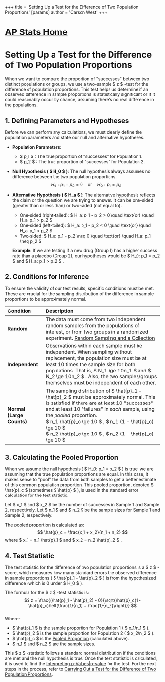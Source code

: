 +++
 title = 'Setting Up a Test for the Difference of Two Population Proportions'
[params]
	author = 'Carson West'
+++
# [AP Stats Home](./../ap-stats-home/)
# Setting Up a Test for the Difference of Two Population Proportions

When we want to compare the proportion of "successes" between two distinct populations or groups, we use a two-sample  $ z $ -test for the difference of population proportions. This test helps us determine if an observed difference in sample proportions is statistically significant or if it could reasonably occur by chance, assuming there's no real difference in the populations.

## 1. Defining Parameters and Hypotheses

Before we can perform any calculations, we must clearly define the population parameters and state our null and alternative hypotheses.

*   **Population Parameters**:
    *    $ p_1 $ : The true proportion of "successes" for Population 1.
    *    $ p_2 $ : The true proportion of "successes" for Population 2.

*   **Null Hypothesis ( $ H_0 $ )**:
    The null hypothesis always assumes no difference between the two population proportions.
     $$ H_0: p_1 - p_2 = 0 \quad \text{or} \quad H_0: p_1 = p_2 $$  
*   **Alternative Hypothesis ( $ H_a $ )**:
    The alternative hypothesis reflects the claim or the question we are trying to answer. It can be one-sided (greater than or less than) or two-sided (not equal to).
    *   One-sided (right-tailed):  $ H_a: p_1 - p_2 > 0 \quad \text{or} \quad H_a: p_1 > p_2 $ 
    *   One-sided (left-tailed):  $ H_a: p_1 - p_2 < 0 \quad \text{or} \quad H_a: p_1 < p_2 $ 
    *   Two-sided:  $ H_a: p_1 - p_2 \neq 0 \quad \text{or} \quad H_a: p_1 \neq p_2 $ 

    **Example**: If we are testing if a new drug (Group 1) has a higher success rate than a placebo (Group 2), our hypotheses would be  $ H_0: p_1 = p_2 $  and  $ H_a: p_1 > p_2 $ .

## 2. Conditions for Inference

To ensure the validity of our test results, specific conditions must be met. These are crucial for the sampling distribution of the difference in sample proportions to be approximately normal.

| Condition               | Description                                                                                                                                                                                                                                                                                                                                                            |
| :---------------------- | :--------------------------------------------------------------------------------------------------------------------------------------------------------------------------------------------------------------------------------------------------------------------------------------------------------------------------------------------------------------------- |
| **Random**              | The data must come from two independent random samples from the populations of interest, or from two groups in a randomized experiment. [Random Sampling and a Collection](./../random-sampling-and-a-collection/)                                                                                                                                                                                               |
| **Independent**         | Observations within each sample must be independent. When sampling without replacement, the population size must be at least 10 times the sample size for both populations. That is,  $ N_1 \ge 10n_1 $  and  $ N_2 \ge 10n_2 $ . Also, the two samples/groups themselves must be independent of each other.                                                                       |
| **Normal (Large Counts)** | The sampling distribution of  $ \hat{p}_1 - \hat{p}_2 $  must be approximately normal. This is satisfied if there are at least 10 "successes" and at least 10 "failures" in *each* sample, using the *pooled* proportion. <br>  $ n_1 \hat{p}_c \ge 10 $ ,  $ n_1 (1 - \hat{p}_c) \ge 10 $  <br>  $ n_2 \hat{p}_c \ge 10 $ ,  $ n_2 (1 - \hat{p}_c) \ge 10 $  |

## 3. Calculating the Pooled Proportion

When we assume the null hypothesis ( $ H_0: p_1 = p_2 $ ) is true, we are assuming that the true population proportions are equal. In this case, it makes sense to "pool" the data from both samples to get a better estimate of this common population proportion. This pooled proportion, denoted  $ \hat{p}_c $  (sometimes  $ \hat{p} $ ), is used in the standard error calculation for the test statistic.

Let  $ x_1 $  and  $ x_2 $  be the number of successes in Sample 1 and Sample 2, respectively.
Let  $ n_1 $  and  $ n_2 $  be the sample sizes for Sample 1 and Sample 2, respectively.

The pooled proportion is calculated as:
 $$ \hat{p}_c = \frac{x_1 + x_2}{n_1 + n_2} $$  where  $ x_1 = n_1 \hat{p}_1 $  and  $ x_2 = n_2 \hat{p}_2 $ .

## 4. Test Statistic

The test statistic for the difference of two population proportions is a  $ z $ -score, which measures how many standard errors the observed difference in sample proportions ( $ \hat{p}_1 - \hat{p}_2 $ ) is from the hypothesized difference (which is 0 under  $ H_0 $ ).

The formula for the  $ z $ -test statistic is:
 $$ z = \frac{(\hat{p}_1 - \hat{p}_2) - 0}{\sqrt{\hat{p}_c(1 - \hat{p}_c)\left(\frac{1}{n_1} + \frac{1}{n_2}\right)}} $$  
Where:
*    $ \hat{p}_1 $  is the sample proportion for Population 1 ( $ x_1/n_1 $ ).
*    $ \hat{p}_2 $  is the sample proportion for Population 2 ( $ x_2/n_2 $ ).
*    $ \hat{p}_c $  is the [Pooled Proportion](./../pooled-proportion/) (calculated above).
*    $ n_1 $  and  $ n_2 $  are the sample sizes.

This  $ z $ -statistic follows a standard normal distribution if the conditions are met and the null hypothesis is true. Once the test statistic is calculated, it is used to find the [Interpreting p-Values|p-value](./../interpreting-p-values|p-value/) for the test. For the next steps in the process, refer to [Carrying Out a Test for the Difference of Two Population Proportions](./../carrying-out-a-test-for-the-difference-of-two-population-proportions/).